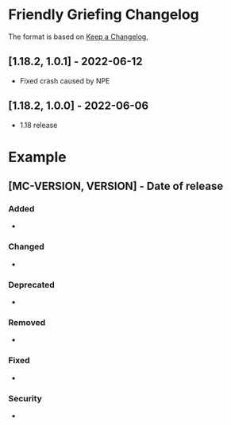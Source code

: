 # Friendly Griefing Changelog
The format is based on [Keep a Changelog](https://keepachangelog.com/en/1.0.0/),

## [1.18.2, 1.0.1] - 2022-06-12
- Fixed crash caused by NPE

## [1.18.2, 1.0.0] - 2022-06-06
- 1.18 release

# Example
## [MC-VERSION, VERSION] - Date of release
### Added
- 
### Changed
- 
### Deprecated
- 
### Removed
- 
### Fixed
- 
### Security
- 
